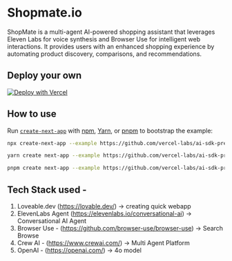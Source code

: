 # Shopmate.io

ShopMate is a multi-agent AI-powered shopping assistant that leverages Eleven Labs for voice synthesis and Browser Use for intelligent web interactions. It provides users with an enhanced shopping experience by automating product discovery, comparisons, and recommendations.

## Deploy your own

[![Deploy with Vercel](https://vercel.com/button)](https://vercel.com/new/clone?repository-url=https%3A%2F%2Fgithub.com%2Fvercel-labs%2Fai-sdk-preview-python-streaming&env=OPENAI_API_KEY&envDescription=API%20keys%20needed%20for%20application&envLink=https%3A%2F%2Fgithub.com%2Fvercel-labs%2Fai-sdk-preview-python-streaming%2Fblob%2Fmain%2F.env.example)

## How to use

Run [`create-next-app`](https://github.com/vercel/next.js/tree/canary/packages/create-next-app) with [npm](https://docs.npmjs.com/cli/init), [Yarn](https://yarnpkg.com/lang/en/docs/cli/create/), or [pnpm](https://pnpm.io) to bootstrap the example:
```bash
npx create-next-app --example https://github.com/vercel-labs/ai-sdk-preview-python-streaming ai-sdk-preview-python-streaming-example
```
```bash
yarn create next-app --example https://github.com/vercel-labs/ai-sdk-preview-python-streaming ai-sdk-preview-python-streaming-example
```
```bash
pnpm create next-app --example https://github.com/vercel-labs/ai-sdk-preview-python-streaming ai-sdk-preview-python-streaming-example
```

## Tech Stack used - 
1. Loveable.dev (https://lovable.dev/) -> creating quick webapp
2. ElevenLabs Agent (https://elevenlabs.io/conversational-ai) -> Conversational AI Agent
3. Browser Use - (https://github.com/browser-use/browser-use) -> Search Browse
4. Crew AI - (https://www.crewai.com/) -> Multi Agent Platform
5. OpenAI - (https://openai.com/) -> 4o model
